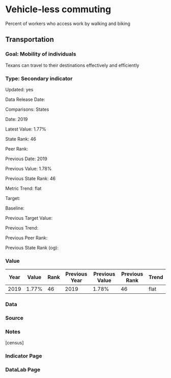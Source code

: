 # Vehicle-less commuting
Percent of workers who access work by walking and biking
## Transportation
### Goal: Mobility of individuals
Texans can travel to their destinations effectively and efficiently
### Type: Secondary indicator
Updated: yes
Data Release Date: 

Comparisons: States

Date: 2019

Latest Value: 1.77% 

State Rank: 46

Peer Rank: 

Previous Date: 2019

Previous Value: 1.78%

Previous State Rank: 46

Metric Trend: flat

Target: 

Baseline: 

Previous Target Value: 

Previous Trend: 

Previous Peer Rank: 

Previous State Rank (og): 

### Value

| Year        |  Value      | Rank        | Previous Year | Previous Value | Previous Rank | Trend | 
| ----------- | ----------- | ----------- | ----------- | ----------- | ----------- | -----------|
|   2019       | 1.77%      |  46         |      2019   |   1.78%     |      46     |    flat    | 

### Data

### Source

### Notes

[census]

### Indicator Page


### DataLab Page